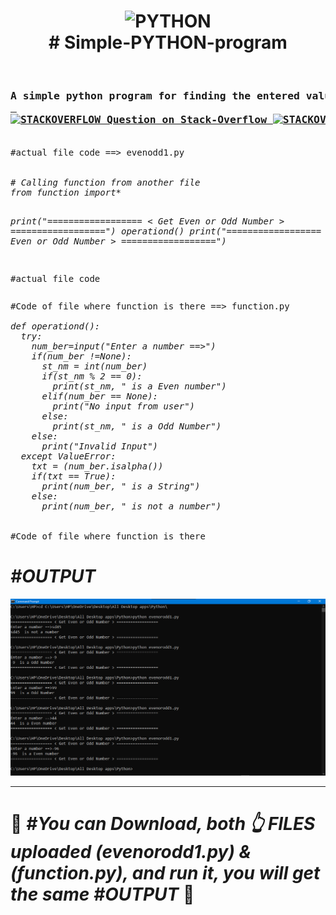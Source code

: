 <h1 align="center">
 <img src="https://cdn-icons.flaticon.com/png/128/3098/premium/3098090.png?token=exp=1648104783~hmac=6bb69e4a3952cea9d0f522565832b2e6" alt="PYTHON"><br>
  # Simple-PYTHON-program
</h1><br>
<h3>
<pre>
A simple python program for finding the entered value is string,integer or invalid ==>
<a href="https://stackoverflow.com/questions/71574665/in-python-if-the-user-enters-a-string-instead-of-number-integer-value-then-ho" target="_blank"> 
<img src="https://cdn-icons-png.flaticon.com/128/2111/2111628.png" alt="STACKOVERFLOW" style="height:30px;width:30px;"> Question on Stack-Overflow <img src="https://cdn-icons-png.flaticon.com/128/2111/2111628.png" alt="STACKOVERFLOW" style="height:30px;width:30px;">
</a>
</pre>
</h3>
<pre>
#actual file code ==> evenodd1.py

<i>
# Calling function from another file
from function import*

print("================== < Get Even or Odd Number > ==================")
operationd()
print("================== < Get Even or Odd Number > ==================")
</i>

#actual file code
</pre>
<pre>
#Code of file where function is there ==> function.py
<i>
def operationd():
  try:
    num_ber=input("Enter a number ==>")
    if(num_ber !=None):
      st_nm = int(num_ber)
      if(st_nm % 2 == 0):
        print(st_nm, " is a Even number")
      elif(num_ber == None):
        print("No input from user")
      else:
        print(st_nm, " is a Odd Number")
    else:
      print("Invalid Input")
  except ValueError:
    txt = (num_ber.isalpha())
    if(txt == True):
      print(num_ber, " is a String")
    else:
      print(num_ber, " is not a number")
</i>

#Code of file where function is there 
</pre>
<h1><i>#OUTPUT</i></h1>
<img src="https://github.com/shubham-misal/Simple-PYTHON-program/blob/main/outputcc.png" alt="output">
<hr>
<h1>🚀 <i>#You can Download, both 👆  FILES uploaded (evenorodd1.py) & (function.py), and run it, you will get the same #OUTPUT </i> 🚀</h1>
